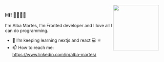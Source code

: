 <img width="150px" align="right" src="https://user-images.githubusercontent.com/38226124/109546000-e55ca000-7ac9-11eb-8af2-3f1196f74e33.PNG"/>

### Hi! 👩🏾‍💻🍿

<!--
**albanelia0/albanelia0** is a ✨ _special_ ✨ repository because its `README.md` (this file) appears on your GitHub profile.
-->

I'm Alba Martes, I'm Fronted developer and I love all I can do programming.

- 🌱 I’m keeping learning nextjs and react 💻 ⚛️
- 📫 How to reach me: https://www.linkedin.com/in/alba-martes/
